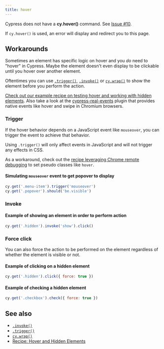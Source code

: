 ```yaml
---
title: hover
---
```


<Alert type="danger">


Cypress does not have a **cy.hover()** command. See [Issue #10](https://github.com/cypress-io/cypress/issues/10).

</Alert>

If `cy.hover()` is used, an error will display and redirect you to this page.

## Workarounds

Sometimes an element has specific logic on hover and you *do* need to "hover" in Cypress. Maybe the element doesn't even display to be clickable until you hover over another element.

Oftentimes you can use [`.trigger()`](/api/commands/trigger), [`.invoke()`](/api/commands/invoke) or [`cy.wrap()`](/api/commands/wrap) to show the element before you perform the action.

<Alert type="info">


[Check out our example recipe on testing hover and working with hidden elements](/examples/examples/recipes#Testing-the-DOM). Also take a look at the [cypress-real-events](https://github.com/dmtrKovalenko/cypress-real-events) plugin that provides native events like hover and swipe in Chromium browsers.

</Alert>

### Trigger

If the hover behavior depends on a JavaScript event like `mouseover`, you can trigger the event to achieve that behavior.

<Alert type="danger">


Using `.trigger()` will only affect events in JavaScript and will not trigger any effects in CSS.

</Alert>

As a workaround, check out the [recipe leveraging Chrome remote debugging](/examples/examples/recipes#Fundamentals) to set pseudo classes like `hover`.

#### Simulating `mouseover` event to get popover to display

```javascript
cy.get('.menu-item').trigger('mouseover')
cy.get('.popover').should('be.visible')
```

### Invoke

#### Example of showing an element in order to perform action

```javascript
cy.get('.hidden').invoke('show').click()
```

### Force click

You can also force the action to be performed on the element regardless of whether the element is visible or not.

#### Example of clicking on a hidden element

```javascript
cy.get('.hidden').click({ force: true })
```

#### Example of checking a hidden element

```javascript
cy.get('.checkbox').check({ force: true })
```

## See also

- [`.invoke()`](/api/commands/invoke)
- [`.trigger()`](/api/commands/trigger)
- [`cy.wrap()`](/api/commands/wrap)
- [Recipe: Hover and Hidden Elements](/examples/examples/recipes#Testing-the-DOM)

